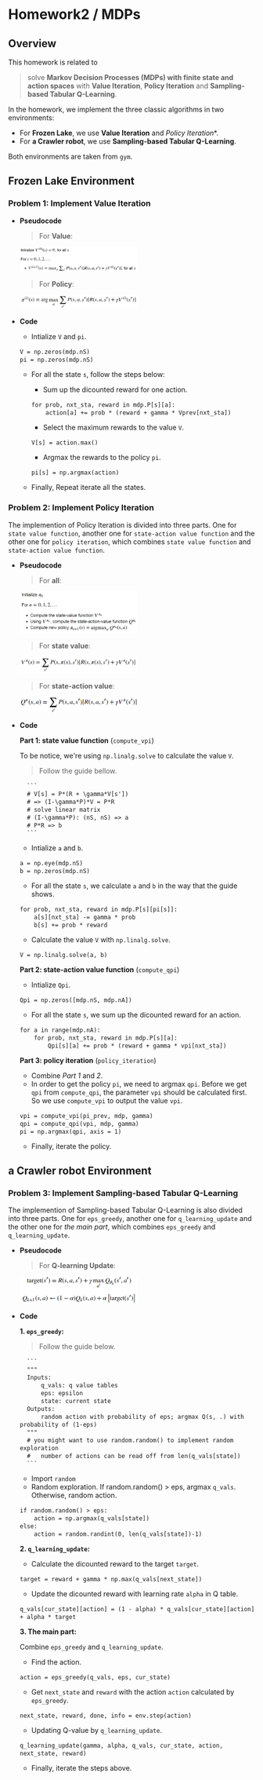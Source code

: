 # Homework2 / MDPs

## Overview
This homework is related to 
> solve <b>Markov Decision Processes (MDPs) with finite state and action spaces</b> with <b>Value Iteration</b>, <b>Policy Iteration</b> and <b>Sampling-based Tabular Q-Learning</b>. 

In the homework, we implement the three classic algorithms in two environments: 
* For <b>Frozen Lake</b>, we use **Value Iteration** and *Policy Iteration**. 
* For <b>a Crawler robot</b>, we use **Sampling-based Tabular Q-Learning**.

Both environments are taken from `gym`.

## Frozen Lake Environment
### Problem 1: Implement Value Iteration
* <b>Pseudocode</b>
	
	> For <b>Value</b>:
	<p align="left"><img src="imgs/value.PNG" width=50%  height=50%/></p>
	
	> For <b>Policy</b>:
	<p align="left"><img src="imgs/policy.PNG" width=50%  height=50%/></p>

* <b>Code</b>

	* Intialize `V` and `pi`.
	```
	V = np.zeros(mdp.nS)
	pi = np.zeros(mdp.nS)
	```

	* For all the state `s`, follow the steps below:
		- Sum up the dicounted reward for one action.		
		```
		for prob, nxt_sta, reward in mdp.P[s][a]:
			action[a] += prob * (reward + gamma * Vprev[nxt_sta])
		```
		
		- Select the maximum rewards to the value `V`.
		```
		V[s] = action.max()
		```
		
		- Argmax the rewards to the policy `pi`.
		```
		pi[s] = np.argmax(action)
		```

	* Finally, Repeat iterate all the states.
		
### Problem 2: Implement Policy Iteration
The implemention of Policy Iteration is divided into three parts. 
One for `state value function`, 
another one for `state-action value function` 
and the other one for `policy iteration`, 
which combines `state value function` and `state-action value function`. 
* <b>Pseudocode</b>

	> For <b>all</b>:
	<p align="left"><img src="imgs/all.PNG" width=50%  height=50%/></p>
	
	> For <b>state value</b>:
	<p align="left"><img src="imgs/state_value.PNG" width=50%  height=50%/></p>
	
	> For <b>state-action value</b>:
	<p align="left"><img src="imgs/state_action.PNG" width=50%  height=50%/></p>

* <b>Code</b>

	<b>Part 1: state value function</b> (`compute_vpi`)
	
	To be notice, we're using `np.linalg.solve` to calculate the value `V`.
	
	> Follow the guide bellow.
	
		```
		# V[s] = P*(R + \gamma*V[s'])
		# => (I-\gamma*P)*V = P*R
		# solve linear matrix
		# (I-\gamma*P): (nS, nS) => a
		# P*R => b
		```
		
	* Intialize `a` and `b`.
	```
	a = np.eye(mdp.nS)
	b = np.zeros(mdp.nS)
	```

	* For all the state `s`, we calculate `a` and `b` in the way that the guide shows.
	```
	for prob, nxt_sta, reward in mdp.P[s][pi[s]]:            
		a[s][nxt_sta] -= gamma * prob
		b[s] += prob * reward
	```

	* Calculate the value `V` with `np.linalg.solve`.
	```
	V = np.linalg.solve(a, b)
	```
		
	<b>Part 2: state-action value function</b> (`compute_qpi`)

	* Intialize `Qpi`.
	```
	Qpi = np.zeros([mdp.nS, mdp.nA])	
	```

	* For all the state `s`, we sum up the dicounted reward for an action.
	```
	for a in range(mdp.nA):
		for prob, nxt_sta, reward in mdp.P[s][a]:
			Qpi[s][a] += prob * (reward + gamma * vpi[nxt_sta])
	```

	<b>Part 3: policy iteration</b> (`policy_iteration`)

	* Combine *Part 1* and *2*.
	* In order to get the policy `pi`, we need to argmax `qpi`. Before we get `qpi` from `compute_qpi`, the parameter `vpi` should be calculated first. So we use `compute_vpi` to output the value `vpi`. 
	```
	vpi = compute_vpi(pi_prev, mdp, gamma)
	qpi = compute_qpi(vpi, mdp, gamma)
	pi = np.argmax(qpi, axis = 1)
	```

	* Finally, iterate the policy.
		
## a Crawler robot Environment

### Problem 3: Implement Sampling-based Tabular Q-Learning
The implemention of Sampling-based Tabular Q-Learning is also divided into three parts. 
One for `eps_greedy`, another one for `q_learning_update` 
and the other one for *the main part*, 
which combines `eps_greedy` and `q_learning_update`.
* <b>Pseudocode</b>

	> For <b>Q-learning Update</b>:
	<p align="left"><img src="imgs/q_learning.PNG" width=50%  height=50%/></p>
	
* <b>Code</b>
	
	<b>1. `eps_greedy`:</b>

	> Follow the guide below.
	
		```
		"""
		Inputs:
			q_vals: q value tables
			eps: epsilon
			state: current state
		Outputs:
			random action with probability of eps; argmax Q(s, .) with probability of (1-eps)
		"""
		# you might want to use random.random() to implement random exploration
		#   number of actions can be read off from len(q_vals[state])
		```

	* Import `random`
	* Random exploration. If random.random() > eps, argmax `q_vals`. Otherwise, random action.
	```
	if random.random() > eps:
		action = np.argmax(q_vals[state])
	else:
		action = random.randint(0, len(q_vals[state])-1)
	```
	<b>2. `q_learning_update`:</b>
	
	* Calculate the dicounted reward to the target `target`.
	```
	target = reward + gamma * np.max(q_vals[next_state])		
	```

	* Update the dicounted reward with learning rate `alpha` in Q table.
	```
	q_vals[cur_state][action] = (1 - alpha) * q_vals[cur_state][action] + alpha * target
	```
		
	<b>3. The main part:</b>
	
	Combine `eps_greedy` and `q_learning_update`.
	* Find the action.
	```
	action = eps_greedy(q_vals, eps, cur_state)
	```

	* Get `next_state` and `reward` with the action `action` calculated by `eps_greedy`.			
	```			
	next_state, reward, done, info = env.step(action)  
	```

	* Updating Q-value by `q_learning_update`.
	```
	q_learning_update(gamma, alpha, q_vals, cur_state, action, next_state, reward)
	```

	* Finally, iterate the steps above.
